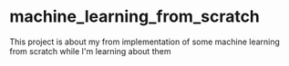 # machine_learning_from_scratch
This project is about my from implementation of some machine learning from scratch while I'm learning about them
